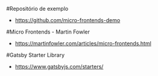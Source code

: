 #Repositório de exemplo

- https://github.com/micro-frontends-demo

#Micro Frontends - Martin Fowler

- https://martinfowler.com/articles/micro-frontends.html

#Gatsby Starter Library

- https://www.gatsbyjs.com/starters/